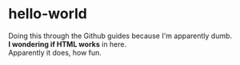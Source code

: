 # hello-world
Doing this through the Github guides because I'm apparently dumb.<br>
<b>I wondering if HTML works</b> in here.<br>
Apparently it does, how fun.
